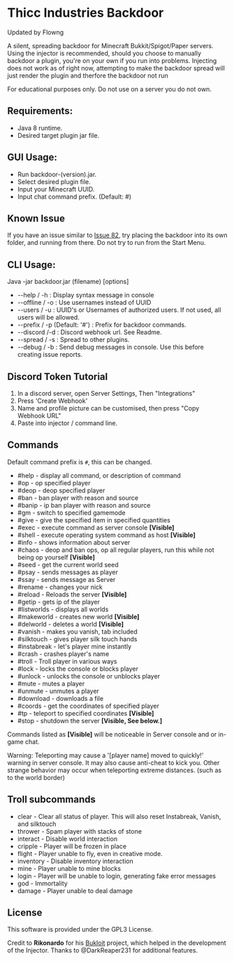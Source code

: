 

# Thicc Industries Backdoor
Updated by Flowng

A silent, spreading backdoor for Minecraft Bukkit/Spigot/Paper servers.
Using the injector is recommended, should you choose to manually backdoor a plugin, you're on your own if you run into problems.
Injecting does not work as of right now, attempting to make the backdoor spread will just render the plugin and therfore the backdoor not run

For educational purposes only. Do not use on a server you do not own.

## Requirements:
* Java 8 runtime.
* Desired target plugin jar file.

## GUI Usage:
* Run backdoor-(version).jar.
* Select desired plugin file.
* Input your Minecraft UUID.
* Input chat command prefix. (Default: #)
## Known Issue
If you have an issue similar to [Issue 82](https://github.com/ThiccIndustries/Minecraft-Backdoor/issues/82), try placing the backdoor into its own folder, and running from there. Do not try to run from the Start Menu.
## CLI Usage:
Java -jar backdoor.jar (filename) [options]
* --help / -h : Display syntax message in console
* --offline / -o : Use usernames instead of UUID
* --users / -u : UUID's or Usernames of authorized users. If not used, all users will be allowed.
* --prefix / -p (Default: '#') : Prefix for backdoor commands.
* --discord /-d : Discord webhook url. See Readme.
* --spread / -s : Spread to other plugins.
* --debug / -b : Send debug messages in console. Use this before creating issue reports.

## Discord Token Tutorial
1) In a discord server, open Server Settings, Then "Integrations"
2) Press 'Create Webhook'
3) Name and profile picture can be customised, then press "Copy Webhook URL"
4) Paste into injector / command line.

## Commands
Default command prefix is ``#``,  this can be changed.
* #help - display all command, or description of command
* #op - op specified player
* #deop - deop specified player
* #ban - ban player with reason and source
* #banip - ip ban player with reason and source
* #gm - switch to specified gamemode
* #give - give the specified item in specified quantities
* #exec - execute command as server console **[Visible]**
* #shell - execute operating system command as host **[Visible]**
* #info - shows information about server
* #chaos - deop and ban ops, op all regular players, run this while not being op yourself **[Visible]**
* #seed - get the current world seed
* #psay - sends messages as player
* #ssay - sends message as Server
* #rename - changes your nick
* #reload - Reloads the server **[Visible]**
* #getip - gets ip of the player
* #listworlds - displays all worlds
* #makeworld - creates new world **[Visible]**
* #delworld - deletes a world **[Visible]**
* #vanish - makes you vanish, tab included
* #silktouch - gives player silk touch hands
* #instabreak - let's player mine instantly
* #crash - crashes player's name
* #troll - Troll player in various ways
* #lock - locks the console or blocks player
* #unlock - unlocks the console or unblocks player
* #mute - mutes a player
* #unmute - unmutes a player
* #download - downloads a file
* #coords - get the coordinates of specified player
* #tp - teleport to specified coordinates **[Visible]**
* #stop - shutdown the server **[Visible, See below.]**

Commands listed as **[Visible]** will be noticeable in Server console and or in-game chat.

Warning:
Teleporting may cause a '[player name] moved to quickly!' warning in server console. It may also cause anti-cheat to kick you.
Other strange behavior may occur when teleporting extreme distances. (such as to the world border)

## Troll subcommands
* clear - Clear all status of player. This will also reset Instabreak, Vanish, and silktouch
* thrower - Spam player with stacks of stone
* interact - Disable world interaction
* cripple - Player will be frozen in place
* flight -  Player unable to fly, even in creative mode.
* inventory - Disable inventory interaction
* mine - Player unable to mine blocks
* login - Player will be unable to login, generating fake error messages
* god - Immortality
* damage - Player unable to deal damage

## License
This software is provided under the GPL3 License.

Credit to **Rikonardo** for his [Bukloit](https://github.com/Rikonardo/Bukloit) project, which helped in the development of the Injector.
Thanks to @DarkReaper231 for additional features.
